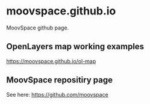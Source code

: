 # moovspace.github.io
MoovSpace github page. 

## OpenLayers map working examples
https://moovspace.github.io/ol-map

## MoovSpace repositiry page
See here: https://github.com/moovspace
